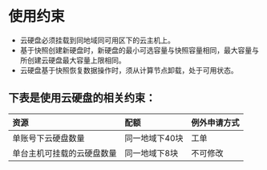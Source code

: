 # 使用约束



- 云硬盘必须挂载到同地域同可用区下的云主机上。
- 基于快照创建新硬盘时，新硬盘的最小可选容量与快照容量相同，最大容量与所创建云硬盘最大容量上限相同。
- 云硬盘基于快照恢复数据操作时，须从计算节点卸载，处于可用状态。

## 下表是使用云硬盘的相关约束：


| 资源                       | 配额           | 例外申请方式 |
| :------------------------- | :------------- | :----------- |
| 单账号下云硬盘数量         | 同一地域下40块 | 工单         |
| 单台主机可挂载的云硬盘数量 | 同一地域下8块  | 不可修改     |
